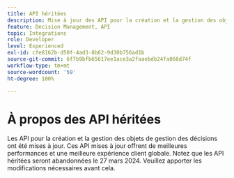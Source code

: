 ```yaml
---
title: API héritées
description: Mise à jour des API pour la création et la gestion des objets de gestion des décisions.
feature: Decision Management, API
topic: Integrations
role: Developer
level: Experienced
exl-id: cfe8162b-d50f-4ad3-8b62-9d30b756ad1b
source-git-commit: 6f7b9bfb65617ee1ace3a2faaebdb24fa068d74f
workflow-type: tm+mt
source-wordcount: '59'
ht-degree: 100%

---
```


# À propos des API héritées

Les API pour la création et la gestion des objets de gestion des décisions ont été mises à jour. Ces API mises à jour offrent de meilleures performances et une meilleure expérience client globale. Notez que les API héritées seront abandonnées le 27 mars 2024. Veuillez apporter les modifications nécessaires avant cela.
